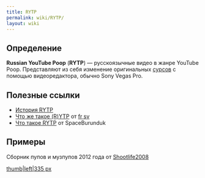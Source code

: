```yaml
---
title: RYTP
permalink: wiki/RYTP/
layout: wiki
---
```


## Определение

**Russian YouTube Poop** (**RYTP**) — русскоязычные видео в жанре
YouTube Poop. Представляют из себя изменение
оригинальных [сурсов](http://ru.ruspoop.wikia.com/wiki/%D0%A2%D0%B5%D1%80%D0%BC%D0%B8%D0%BD%D1%8B) с
помощью видеоредактора, обычно Sony Vegas Pro.

## Полезные ссылки

-   [История RYTP](История_RYTP "wikilink")
-   [Что же такое
    (R)YTP](https://www.youtube.com/watch?v=P2250CFWUto) от [fr
    sv](fr_sv "wikilink")
-   [Что такое RYTP](https://youtu.be/OVX8VPU2t-8) от SpaceBurunduk

## Примеры

Сборник пупов и музпупов 2012 года
от [Shootlife2008](http://ru.ruspoop.wikia.com/wiki/Shootlife2008)

[thumb\|left\|335 px](Файл:Сборник_ПУПов "wikilink")
